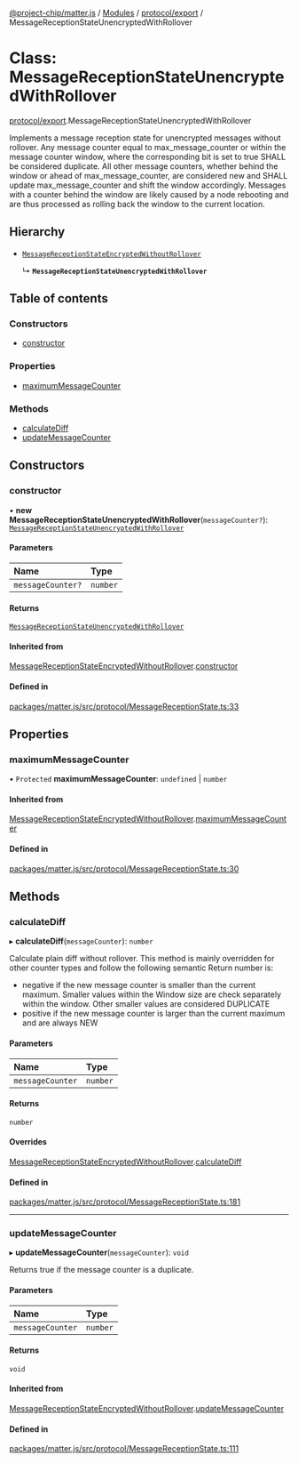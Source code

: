 [@project-chip/matter.js](../README.md) / [Modules](../modules.md) / [protocol/export](../modules/protocol_export.md) / MessageReceptionStateUnencryptedWithRollover

# Class: MessageReceptionStateUnencryptedWithRollover

[protocol/export](../modules/protocol_export.md).MessageReceptionStateUnencryptedWithRollover

Implements a message reception state for unencrypted messages without rollover.
Any message counter equal to max_message_counter or within the message counter window, where the corresponding bit
is set to true SHALL be considered duplicate. All other message counters, whether behind the window or ahead of
max_message_counter, are considered new and SHALL update max_message_counter and shift the window accordingly.
Messages with a counter behind the window are likely caused by a node rebooting and are thus processed as rolling
back the window to the current location.

## Hierarchy

- [`MessageReceptionStateEncryptedWithoutRollover`](protocol_export.MessageReceptionStateEncryptedWithoutRollover.md)

  ↳ **`MessageReceptionStateUnencryptedWithRollover`**

## Table of contents

### Constructors

- [constructor](protocol_export.MessageReceptionStateUnencryptedWithRollover.md#constructor)

### Properties

- [maximumMessageCounter](protocol_export.MessageReceptionStateUnencryptedWithRollover.md#maximummessagecounter)

### Methods

- [calculateDiff](protocol_export.MessageReceptionStateUnencryptedWithRollover.md#calculatediff)
- [updateMessageCounter](protocol_export.MessageReceptionStateUnencryptedWithRollover.md#updatemessagecounter)

## Constructors

### constructor

• **new MessageReceptionStateUnencryptedWithRollover**(`messageCounter?`): [`MessageReceptionStateUnencryptedWithRollover`](protocol_export.MessageReceptionStateUnencryptedWithRollover.md)

#### Parameters

| Name | Type |
| :------ | :------ |
| `messageCounter?` | `number` |

#### Returns

[`MessageReceptionStateUnencryptedWithRollover`](protocol_export.MessageReceptionStateUnencryptedWithRollover.md)

#### Inherited from

[MessageReceptionStateEncryptedWithoutRollover](protocol_export.MessageReceptionStateEncryptedWithoutRollover.md).[constructor](protocol_export.MessageReceptionStateEncryptedWithoutRollover.md#constructor)

#### Defined in

[packages/matter.js/src/protocol/MessageReceptionState.ts:33](https://github.com/project-chip/matter.js/blob/5f71eedebdb9fa54338bde320c311bb359b7455d/packages/matter.js/src/protocol/MessageReceptionState.ts#L33)

## Properties

### maximumMessageCounter

• `Protected` **maximumMessageCounter**: `undefined` \| `number`

#### Inherited from

[MessageReceptionStateEncryptedWithoutRollover](protocol_export.MessageReceptionStateEncryptedWithoutRollover.md).[maximumMessageCounter](protocol_export.MessageReceptionStateEncryptedWithoutRollover.md#maximummessagecounter)

#### Defined in

[packages/matter.js/src/protocol/MessageReceptionState.ts:30](https://github.com/project-chip/matter.js/blob/5f71eedebdb9fa54338bde320c311bb359b7455d/packages/matter.js/src/protocol/MessageReceptionState.ts#L30)

## Methods

### calculateDiff

▸ **calculateDiff**(`messageCounter`): `number`

Calculate plain diff without rollover.
This method is mainly overridden for other counter types and follow the following semantic
Return number is:
* negative if the new message counter is smaller than the current maximum. Smaller values within the Window size
  are check separately within the window. Other smaller values are considered DUPLICATE
* positive if the new message counter is larger than the current maximum and are always NEW

#### Parameters

| Name | Type |
| :------ | :------ |
| `messageCounter` | `number` |

#### Returns

`number`

#### Overrides

[MessageReceptionStateEncryptedWithoutRollover](protocol_export.MessageReceptionStateEncryptedWithoutRollover.md).[calculateDiff](protocol_export.MessageReceptionStateEncryptedWithoutRollover.md#calculatediff)

#### Defined in

[packages/matter.js/src/protocol/MessageReceptionState.ts:181](https://github.com/project-chip/matter.js/blob/5f71eedebdb9fa54338bde320c311bb359b7455d/packages/matter.js/src/protocol/MessageReceptionState.ts#L181)

___

### updateMessageCounter

▸ **updateMessageCounter**(`messageCounter`): `void`

Returns true if the message counter is a duplicate.

#### Parameters

| Name | Type |
| :------ | :------ |
| `messageCounter` | `number` |

#### Returns

`void`

#### Inherited from

[MessageReceptionStateEncryptedWithoutRollover](protocol_export.MessageReceptionStateEncryptedWithoutRollover.md).[updateMessageCounter](protocol_export.MessageReceptionStateEncryptedWithoutRollover.md#updatemessagecounter)

#### Defined in

[packages/matter.js/src/protocol/MessageReceptionState.ts:111](https://github.com/project-chip/matter.js/blob/5f71eedebdb9fa54338bde320c311bb359b7455d/packages/matter.js/src/protocol/MessageReceptionState.ts#L111)
